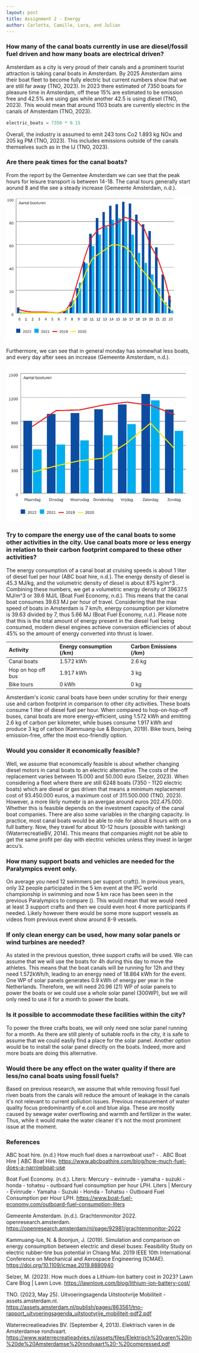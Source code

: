 ```yaml
---
layout: post
title: Assignment 2 - Energy
author: Carlotta, Camille, Lora, and Julian
---
```


### How many of the canal boats currently in use are diesel/fossil fuel driven and how many boats are electrical driven?
Amsterdam as a city is very proud of their canals and a prominent tourist attraction is taking canal boats in Amsterdam. By 2025 Amsterdam aims their boat fleet to become fully electric but current numbers show that we are still far away (TNO, 2023). In 2023 there estimated of 7350 boats for pleasure time in Amsterdam, off these 15% are estimated to be emission free and 42.5% are using gas while another 42.5 is using diesel (TNO, 2023). This would mean that around 1103 boats are currently electric in the canals of Amsterdam (TNO, 2023).

```python
electric_boats = 7350 * 0.15
```

Overall, the industry is assumed to emit 243 tons Co2 1.893 kg NOx and 205 kg PM (TNO, 2023). This includes emissions outside of the canals themselves such as in the IJ (TNO, 2023). 

### Are there peak times for the canal boats? 

From the report by the Gementee Amsterdam we can see that the peak hours for leisure transport is between 14-18. The canal tours generally start aorund 8 and the see a steady increase (Gemeente Amsterdam, n.d.). 

![over time](./time.png)

Furthermore, we can see that in general monday has somewhat less boats, and every day after sees an increase (Gemeente Amsterdam, n.d.). 

![days](./days.png)

### Try to compare the energy use of the canal boats to some other activities in the city. Use canal boats more or less energy in relation to their carbon footprint compared to these other activities?
The energy consumption of a canal boat at cruising speeds is about 1 liter of diesel fuel per hour (ABC boat hire, n.d.). The energy density of diesel is 45.3 MJ/kg, and the volumetric density of diesel is about 875 kg/m^3 . Combining these numbers, we get a volumetric energy density of 39637.5 MJ/m^3  or 39.6 MJ/L (Boat Fuel Economy, n.d.). This means that the canal boat consumes 39.63 MJ per hour of travel. Considering that the max speed of boats in Amsterdam is 7 km/h, energy consumption per kilometre is 39.63 divided by 7, thus 5.66 MJ (Boat Fuel Economy, n.d.). Please note that this is the total amount of energy present in the diesel fuel being consumed, modern diesel engines achieve conversion efficiencies of about 45% so the amount of energy converted into thrust is lower.

| Activity        | Energy consumption (/km) | Carbon Emissions (/km) |
|:-------------|:------------------|:------|
| Canal boats           | 1.572 kWh | 2.6 kg  |
| Hop on hop off bus | 1.917 kWh   | 3 kg  |
| Bike tours           | 0 kWh  | 0 kg   |

Amsterdam's iconic canal boats have been under scrutiny for their energy use and carbon footprint in comparison to other city activities. These boats consume 1 liter of diesel fuel per hour. When compared to hop-on-hop-off buses, canal boats are more energy-efficient, using 1.572 kWh and emitting 2.6 kg of carbon per kilometer, while buses consume 1.917 kWh and produce 3 kg of carbon (Kammuang-lue & Boonjun, 2019). Bike tours, being emission-free, offer the most eco-friendly option. 

### Would you consider it economically feasible?
Well, we assume that economically feasible is about whether changing diesel motors in canal boats to an electric alternative. The costs of the replacement varies between 15.000 and 50.000 euro (Selzer, 2023). When considering a fleet where there are still 6248 boats (7350 - 1120 electric boats)  which are diesel or gas driven that means a minimum replacement cost of 93.450.000 euros, a maximum cost of 311.500.000 (TNO, 2023). However, a more likrly numebr is an avergae around euros 202.475.000.  Whether this is feasible depends on the investment capacity of the canal boat companies. There are also some variables in the charging capacity. In practice, most canal boats would be able to ride for about 8 hours with on a full battery. Now, they travel for about 10-12 hours (possible with tanking) (WaterrecreatieBV, 2014). This means that companies might not be able to get the same profit per day with electric vehicles unless they invest in larger accu’s.

### How many support boats and vehicles are needed for the Paralympics event only. 
On average you need 12 swimmers per support craft(). In previous years, only 32 people participated in the 5 km event at the IPC world championship in swimming and now 5 km race has been seen in the previous Paralympics to compare (). This would mean that we would need at least 3 support crafts and then we could even host 4 more participants if needed. Likely however there would be some more support vessels as videos from previous event show around 8-9 vessels.

### If only clean energy can be used, how many solar panels or wind turbines are needed?
As stated in the previous question, three support crafts will be used. We can assume that we will use the boats for 4h during this day to move the athletes. This means that the boat canals will be running for 12h and they need 1.572kWh/h, leading to an energy need of 18.864 kWh for the event. One WP of solar panels generates 0.9 kWh of energy per year in the Netherlands. Therefore, we will need 20.96 (21) WP of solar panels to power the boats or we could use a whole solar panel (300WP), but we will only need to use it for a month to power the boats. 

### Is it possible to accommodate these facilities within the city? 
To power the three crafts boats, we will only need one solar panel running for a month. As there are still plenty of suitable roofs in the city, it is safe to assume that we could easily find a place for the solar panel. Another option would be to install the solar panel directly on the boats. Indeed, more and more boats are doing this alternative. 

### Would there be any effect on the water quality if there are less/no canal boats using fossil fuels?
Based on previous research, we assume that while removing fossil fuel riven boats from the canals will reduce the amount of leakage in the canals it's not relevant to current pollution issues. Previous measurement of water quality focus predominantly of e.coli and blue alga. These are mostly caused by sewage water overflowing and warmth and fertilizer in the water. Thus, while it would make the water cleaner it's not the most prominent issue at the moment.

### References
ABC boat hire. (n.d.) How much fuel does a narrowboat use? - . ABC Boat Hire | ABC Boat Hire. https://www.abcboathire.com/blog/how-much-fuel-does-a-narrowboat-use 

Boat Fuel Economy. (n.d.). Liters: Mercury - evinrude - yamaha - suzuki - honda - tohatsu - outboard fuel consumption per hour LPH. Liters | Mercury - Evinrude - Yamaha - Suzuki - Honda - Tohatsu - Outboard Fuel Consumption per Hour LPH. https://www.boat-fuel-economy.com/outboard-fuel-consumption-liters 

Gemeente Amsterdam. (n.d.). Grachtenmonitor 2022. openresearch.amsterdam. https://openresearch.amsterdam/nl/page/92981/grachtenmonitor-2022 

Kammuang-lue, N. & Boonjun, J. (2019). Simulation and comparison on energy consumption between electric and diesel buses: Feasibility Study on electric rubber-tire bus potential in Chiang Mai. 2019 IEEE 10th International Conference on Mechanical and Aerospace Engineering (ICMAE). https://doi.org/10.1109/icmae.2019.8880940 

Selzer, M. (2023). How much does a Lithium-Ion battery cost in 2023? Lawn Care Blog | Lawn Love. https://lawnlove.com/blog/lithium-ion-battery-cost/

TNO. (2023, May 25). Uitvoeringsagenda Uitstootvrije Mobiliteit - assets.amsterdam.nl. https://assets.amsterdam.nl/publish/pages/863561/tno-rapport_uitvoeringsagenda_uitstootvrije_mobiliteit-pdf2.pdf 

Waterrecreatieadvies BV. (September 4, 2013). Elektrisch varen in de Amsterdamse rondvaart. https://www.waterrecreatieadvies.nl/assets/files/Elektrisch%20varen%20in%20de%20Amsterdamse%20rondvaart%20-%20compressed.pdf